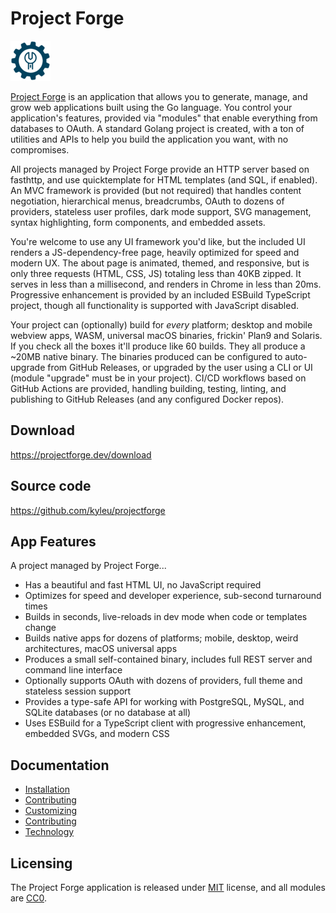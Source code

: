 # Project Forge
![app logo](./assets/favicon.png)

[Project Forge](https://projectforge.dev) is an application that allows you to generate, manage, and grow web applications built using the Go language. 
You control your application's features, provided via "modules" that enable everything from databases to OAuth. 
A standard Golang project is created, with a ton of utilities and APIs to help you build the application you want, with no compromises.

All projects managed by Project Forge provide an HTTP server based on fasthttp, and use quicktemplate for HTML templates (and SQL, if enabled). 
An MVC framework is provided (but not required) that handles content negotiation, hierarchical menus, breadcrumbs, OAuth to dozens of providers, stateless user profiles, dark mode support, SVG management, syntax highlighting, form components, and embedded assets.

You're welcome to use any UI framework you'd like, but the included UI renders a JS-dependency-free page, heavily optimized for speed and modern UX. 
The about page is animated, themed, and responsive, but is only three requests (HTML, CSS, JS) totaling less than 40KB zipped. 
It serves in less than a millisecond, and renders in Chrome in less than 20ms. 
Progressive enhancement is provided by an included ESBuild TypeScript project, though all functionality is supported with JavaScript disabled.

Your project can (optionally) build for _every_ platform; desktop and mobile webview apps, WASM, universal macOS binaries, frickin' Plan9 and Solaris. 
If you check all the boxes it'll produce like 60 builds. They all produce a ~20MB native binary. 
The binaries produced can be configured to auto-upgrade from GitHub Releases, or upgraded by the user using a CLI or UI (module "upgrade" must be in your project). 
CI/CD workflows based on GitHub Actions are provided, handling building, testing, linting, and publishing to GitHub Releases (and any configured Docker repos).

## Download

https://projectforge.dev/download

## Source code

https://github.com/kyleu/projectforge

## App Features

A project managed by Project Forge...

- Has a beautiful and fast HTML UI, no JavaScript required
- Optimizes for speed and developer experience, sub-second turnaround times
- Builds in seconds, live-reloads in dev mode when code or templates change
- Builds native apps for dozens of platforms; mobile, desktop, weird architectures, macOS universal apps
- Produces a small self-contained binary, includes full REST server and command line interface
- Optionally supports OAuth with dozens of providers, full theme and stateless session support
- Provides a type-safe API for working with PostgreSQL, MySQL, and SQLite databases (or no database at all)
- Uses ESBuild for a TypeScript client with progressive enhancement, embedded SVGs, and modern CSS

## Documentation

- [Installation](doc/installation.md)
- [Contributing](doc/contributing.md)
- [Customizing](doc/customizing.md)
- [Contributing](doc/contributing.md)
- [Technology](doc/technology.md)

## Licensing

The Project Forge application is released under [MIT](LICENSE.md) license, and all modules are [CC0](https://creativecommons.org/publicdomain/zero/1.0/).
